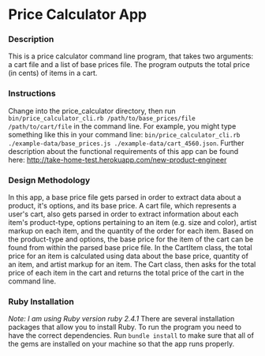 # Price Calculator App

### Description
This is a price calculator command line program, that takes two arguments: a cart file and a list of base prices file. The program outputs the total price (in cents) of items in a cart.

### Instructions
Change into the price_calculator directory, then run ```bin/price_calculator_cli.rb /path/to/base_prices/file /path/to/cart/file``` in the command line. For example, you might type something like this in your command line: ```bin/price_calculator_cli.rb ./example-data/base_prices.js ./example-data/cart_4560.json```. Further description about the functional requirements of this app can be found here: http://take-home-test.herokuapp.com/new-product-engineer

### Design Methodology
In this app, a base price file gets parsed in order to extract data about a product, it's options, and its base price. A cart file, which represents a user's cart, also gets parsed in order to extract information about each item's product-type, options pertaining to an item (e.g. size and color), artist markup on each item, and the quantity of the order for each item. Based on the product-type and options, the base price for the item of the cart can be found from within the parsed base price file. In the CartItem class, the total price for an item is calculated using data about the base price, quantity of an item, and artist markup for an item. The Cart class, then asks for the total price of each item in the cart and returns the total price of the cart in the command line.

### Ruby Installation
*Note: I am using Ruby version ruby 2.4.1*
There are several installation packages that allow you to install Ruby. To run the program you need to have the correct dependencies. Run ```bundle install``` to make sure that all of the gems are installed on your machine so that the app runs properly.

